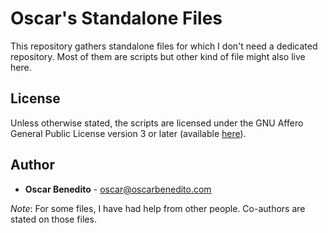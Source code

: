 # Oscar's Standalone Files

This repository gathers standalone files for which I don't need a dedicated
repository. Most of them are scripts but other kind of file might also live
here.

## License

Unless otherwise stated, the scripts are licensed under the GNU Affero General
Public License version 3 or later (available [here][agpl]).

## Author

- **Oscar Benedito** - oscar@oscarbenedito.com

*Note*: For some files, I have had help from other people. Co-authors are stated
on those files.


[agpl]: <https://www.gnu.org/licenses/agpl-3.0.html> "GNU Affero General Public License v3.0"

